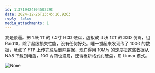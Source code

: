 ```yaml
---
id: 113719424904502298
date: 2024-12-26T13:45:16.926Z
reply: false
media_attachments: 1
---
```


我是傻逼。把 1 块 1T 的 2.5寸 HDD 硬盘，虚拟成 4 块 12T 的 SSD 仿真，组 Raid10，除了超级损失性能，没有任何好处。睡一觉起来发现传了 100G 的数据，我点了 FTP 上传完成后删除数据，现在得用 10M/s 的速度把这些数据从 NAS 下载到电脑，10G 内网也没用，还得重新格式化硬盘，用 Linear 模式。

![None](https://files.e5n.cc/media_attachments/files/113/719/403/852/654/486/original/d1fc72a36c6bdbfc.png)

